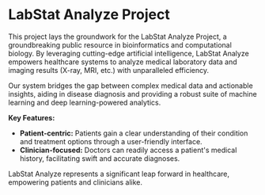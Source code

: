 # LabStat Analyze Project
This project lays the groundwork for the LabStat Analyze Project, a groundbreaking public resource in bioinformatics and computational biology. By leveraging cutting-edge artificial intelligence, LabStat Analyze empowers healthcare systems to analyze medical laboratory data and imaging results (X-ray, MRI, etc.) with unparalleled efficiency.

Our system bridges the gap between complex medical data and actionable insights, aiding in disease diagnosis and providing a robust suite of machine learning and deep learning-powered analytics. 

**Key Features:**

* **Patient-centric:** Patients gain a clear understanding of their condition and treatment options through a user-friendly interface.
* **Clinician-focused:** Doctors can readily access a patient's medical history, facilitating swift and accurate diagnoses.

LabStat Analyze represents a significant leap forward in healthcare, empowering patients and clinicians alike.

